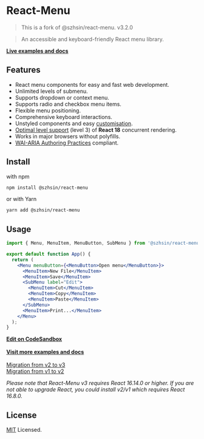 # React-Menu

> This is a fork of @szhsin/react-menu. v3.2.0

> An accessible and keyboard-friendly React menu library.

**[Live examples and docs](https://szhsin.github.io/react-menu/)**


## Features

- React menu components for easy and fast web development.
- Unlimited levels of submenu.
- Supports dropdown or context menu.
- Supports radio and checkbox menu items.
- Flexible menu positioning.
- Comprehensive keyboard interactions.
- Unstyled components and easy [customisation](https://szhsin.github.io/react-menu/#styling).
- [Optimal level support](https://github.com/reactwg/react-18/discussions/70) (level 3) of **React 18** concurrent rendering.
- Works in major browsers without polyfills.
- [WAI-ARIA Authoring Practices](https://www.w3.org/WAI/ARIA/apg/patterns/menu/) compliant.

## Install

with npm

```bash
npm install @szhsin/react-menu
```

or with Yarn

```bash
yarn add @szhsin/react-menu
```

## Usage

```jsx
import { Menu, MenuItem, MenuButton, SubMenu } from '@szhsin/react-menu';

export default function App() {
  return (
    <Menu menuButton={<MenuButton>Open menu</MenuButton>}>
      <MenuItem>New File</MenuItem>
      <MenuItem>Save</MenuItem>
      <SubMenu label="Edit">
        <MenuItem>Cut</MenuItem>
        <MenuItem>Copy</MenuItem>
        <MenuItem>Paste</MenuItem>
      </SubMenu>
      <MenuItem>Print...</MenuItem>
    </Menu>
  );
}
```

**[Edit on CodeSandbox](https://codesandbox.io/s/react-menu-starter-3ez3c)**<br>  
**[Visit more examples and docs](https://szhsin.github.io/react-menu/)**<br><br>
[Migration from v2 to v3](https://github.com/szhsin/react-menu/wiki/Migration-from-v2-to-v3)<br>
[Migration from v1 to v2](https://github.com/szhsin/react-menu/wiki/Migration-from-v1-to-v2)

_Please note that React-Menu v3 requires React 16.14.0 or higher. If you are not able to upgrade React, you could install v2/v1 which requires React 16.8.0._

## License

[MIT](https://github.com/szhsin/react-menu/blob/master/LICENSE) Licensed.